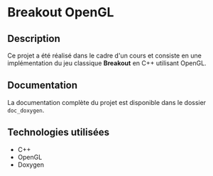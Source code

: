 # Breakout OpenGL

## Description

Ce projet a été réalisé dans le cadre d'un cours et consiste en une implémentation du jeu classique **Breakout** en C++ utilisant OpenGL.

## Documentation

La documentation complète du projet est disponible dans le dossier `doc_doxygen`.

## Technologies utilisées

- C++
- OpenGL
- Doxygen
